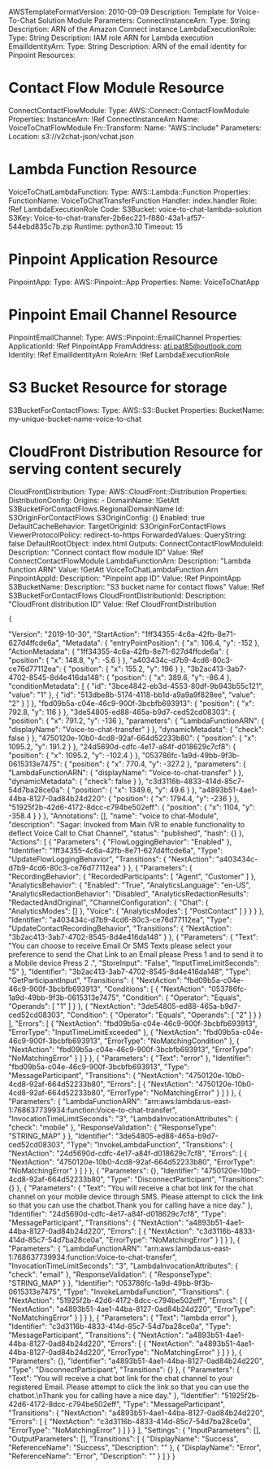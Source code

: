 AWSTemplateFormatVersion: 2010-09-09
Description: Template for Voice-To-Chat Solution Module
Parameters:
  ConnectInstanceArn:
    Type: String
    Description: ARN of the Amazon Connect instance
  LambdaExecutionRole:
    Type: String
    Description: IAM role ARN for Lambda execution
  EmailIdentityArn:
    Type: String
    Description: ARN of the email identity for Pinpoint
Resources:
  # Contact Flow Module Resource
  ConnectContactFlowModule:
    Type: AWS::Connect::ContactFlowModule
    Properties:
      InstanceArn: !Ref ConnectInstanceArn
      Name: VoiceToChatFlowModule
      Fn::Transform:
        Name: "AWS::Include"
        Parameters:
          Location: s3://v2chat-json/vchat.json
  # Lambda Function Resource
  VoiceToChatLambdaFunction:
    Type: AWS::Lambda::Function
    Properties:
      FunctionName: VoiceToChatTransferFunction
      Handler: index.handler
      Role: !Ref LambdaExecutionRole
      Code:
        S3Bucket: voice-to-chat-lambda-solution
        S3Key: Voice-to-chat-transfer-2b6ec221-f880-43a1-af57-544ebd835c7b.zip
      Runtime: python3.10
      Timeout: 15
  # Pinpoint Application Resource
  PinpointApp:
    Type: AWS::Pinpoint::App
    Properties:
      Name: VoiceToChatApp
  # Pinpoint Email Channel Resource
  PinpointEmailChannel:
    Type: AWS::Pinpoint::EmailChannel
    Properties:
      ApplicationId: !Ref PinpointApp
      FromAddress: ati.pat85@outlook.com
      Identity: !Ref EmailIdentityArn
      RoleArn: !Ref LambdaExecutionRole
  # S3 Bucket Resource for storage
  S3BucketForContactFlows:
    Type: AWS::S3::Bucket
    Properties:
      BucketName: my-unique-bucket-name-voice-to-chat
  # CloudFront Distribution Resource for serving content securely
  CloudFrontDistribution:
    Type: AWS::CloudFront::Distribution
    Properties:
      DistributionConfig:
        Origins:
          - DomainName: !GetAtt S3BucketForContactFlows.RegionalDomainName
            Id: S3OriginForContactFlows
            S3OriginConfig: {}
        Enabled: true
        DefaultCacheBehavior:
          TargetOriginId: S3OriginForContactFlows
          ViewerProtocolPolicy: redirect-to-https
          ForwardedValues:
            QueryString: false
        DefaultRootObject: index.html
Outputs:
  ConnectContactFlowModuleId:
    Description: "Connect contact flow module ID"
    Value: !Ref ConnectContactFlowModule
  LambdaFunctionArn:
    Description: "Lambda function ARN"
    Value: !GetAtt VoiceToChatLambdaFunction.Arn
  PinpointAppId:
    Description: "Pinpoint app ID"
    Value: !Ref PinpointApp
  S3BucketName:
    Description: "S3 bucket name for contact flows"
    Value: !Ref S3BucketForContactFlows
  CloudFrontDistributionId:
    Description: "CloudFront distribution ID"
    Value: !Ref CloudFrontDistribution



    {
  "Version": "2019-10-30",
  "StartAction": "1ff34355-4c6a-42fb-8e71-627d4ffcde6a",
  "Metadata": {
    "entryPointPosition": {
      "x": 106.4,
      "y": -152
    },
    "ActionMetadata": {
      "1ff34355-4c6a-42fb-8e71-627d4ffcde6a": {
        "position": {
          "x": 148.8,
          "y": -5.6
        }
      },
      "a403434c-d7b9-4cd6-80c3-ce76d77112ea": {
        "position": {
          "x": 155.2,
          "y": 196
        }
      },
      "3b2ac413-3ab7-4702-8545-8d4e416da148": {
        "position": {
          "x": 389.6,
          "y": -86.4
        },
        "conditionMetadata": [
          {
            "id": "3bce4842-eb3d-4553-80df-9b943b55c121",
            "value": "1"
          },
          {
            "id": "513dbe8b-5174-4118-bb1d-a9a9a9f828ee",
            "value": "2"
          }
        ]
      },
      "fbd09b5a-c04e-46c9-900f-3bcbfb693913": {
        "position": {
          "x": 792.8,
          "y": 116
        }
      },
      "3de54805-ed88-465a-b9d7-ced52cd08303": {
        "position": {
          "x": 791.2,
          "y": -136
        },
        "parameters": {
          "LambdaFunctionARN": {
            "displayName": "Voice-to-chat-transfer"
          }
        },
        "dynamicMetadata": {
          "check": false
        }
      },
      "4750120e-10b0-4cd8-92af-664d52233b80": {
        "position": {
          "x": 1095.2,
          "y": 191.2
        }
      },
      "24d5690d-cdfc-4e17-a84f-d018629c7cf8": {
        "position": {
          "x": 1095.2,
          "y": -102.4
        }
      },
      "053786fc-1a9d-49bb-9f3b-0615313e7475": {
        "position": {
          "x": 770.4,
          "y": -327.2
        },
        "parameters": {
          "LambdaFunctionARN": {
            "displayName": "Voice-to-chat-transfer"
          }
        },
        "dynamicMetadata": {
          "check": false
        }
      },
      "c3d3116b-4833-414d-85c7-54d7ba28ce0a": {
        "position": {
          "x": 1349.6,
          "y": 49.6
        }
      },
      "a4893b51-4ae1-44ba-8127-0ad84b24d220": {
        "position": {
          "x": 1794.4,
          "y": -236
        }
      },
      "51925f2b-42d6-4172-8dcc-c794be502eff": {
        "position": {
          "x": 1104,
          "y": -358.4
        }
      }
    },
    "Annotations": [],
    "name": "voice to chat-Module",
    "description": "Sagar: Invoked from Main IVR to enable functionality to deflect Voice Call to Chat Channel",
    "status": "published",
    "hash": {}
  },
  "Actions": [
    {
      "Parameters": {
        "FlowLoggingBehavior": "Enabled"
      },
      "Identifier": "1ff34355-4c6a-42fb-8e71-627d4ffcde6a",
      "Type": "UpdateFlowLoggingBehavior",
      "Transitions": {
        "NextAction": "a403434c-d7b9-4cd6-80c3-ce76d77112ea"
      }
    },
    {
      "Parameters": {
        "RecordingBehavior": {
          "RecordedParticipants": [
            "Agent",
            "Customer"
          ]
        },
        "AnalyticsBehavior": {
          "Enabled": "True",
          "AnalyticsLanguage": "en-US",
          "AnalyticsRedactionBehavior": "Disabled",
          "AnalyticsRedactionResults": "RedactedAndOriginal",
          "ChannelConfiguration": {
            "Chat": {
              "AnalyticsModes": []
            },
            "Voice": {
              "AnalyticsModes": [
                "PostContact"
              ]
            }
          }
        }
      },
      "Identifier": "a403434c-d7b9-4cd6-80c3-ce76d77112ea",
      "Type": "UpdateContactRecordingBehavior",
      "Transitions": {
        "NextAction": "3b2ac413-3ab7-4702-8545-8d4e416da148"
      }
    },
    {
      "Parameters": {
        "Text": "You can choose to receive Email Or SMS Texts please select your preference to send the Chat Link to an Email please Press 1 and to send it to a Mobile device Press 2 .",
        "StoreInput": "False",
        "InputTimeLimitSeconds": "5"
      },
      "Identifier": "3b2ac413-3ab7-4702-8545-8d4e416da148",
      "Type": "GetParticipantInput",
      "Transitions": {
        "NextAction": "fbd09b5a-c04e-46c9-900f-3bcbfb693913",
        "Conditions": [
          {
            "NextAction": "053786fc-1a9d-49bb-9f3b-0615313e7475",
            "Condition": {
              "Operator": "Equals",
              "Operands": [
                "1"
              ]
            }
          },
          {
            "NextAction": "3de54805-ed88-465a-b9d7-ced52cd08303",
            "Condition": {
              "Operator": "Equals",
              "Operands": [
                "2"
              ]
            }
          }
        ],
        "Errors": [
          {
            "NextAction": "fbd09b5a-c04e-46c9-900f-3bcbfb693913",
            "ErrorType": "InputTimeLimitExceeded"
          },
          {
            "NextAction": "fbd09b5a-c04e-46c9-900f-3bcbfb693913",
            "ErrorType": "NoMatchingCondition"
          },
          {
            "NextAction": "fbd09b5a-c04e-46c9-900f-3bcbfb693913",
            "ErrorType": "NoMatchingError"
          }
        ]
      }
    },
    {
      "Parameters": {
        "Text": "error"
      },
      "Identifier": "fbd09b5a-c04e-46c9-900f-3bcbfb693913",
      "Type": "MessageParticipant",
      "Transitions": {
        "NextAction": "4750120e-10b0-4cd8-92af-664d52233b80",
        "Errors": [
          {
            "NextAction": "4750120e-10b0-4cd8-92af-664d52233b80",
            "ErrorType": "NoMatchingError"
          }
        ]
      }
    },
    {
      "Parameters": {
        "LambdaFunctionARN": "arn:aws:lambda:us-east-1:768637739934:function:Voice-to-chat-transfer",
        "InvocationTimeLimitSeconds": "3",
        "LambdaInvocationAttributes": {
          "check": "mobile"
        },
        "ResponseValidation": {
          "ResponseType": "STRING_MAP"
        }
      },
      "Identifier": "3de54805-ed88-465a-b9d7-ced52cd08303",
      "Type": "InvokeLambdaFunction",
      "Transitions": {
        "NextAction": "24d5690d-cdfc-4e17-a84f-d018629c7cf8",
        "Errors": [
          {
            "NextAction": "4750120e-10b0-4cd8-92af-664d52233b80",
            "ErrorType": "NoMatchingError"
          }
        ]
      }
    },
    {
      "Parameters": {},
      "Identifier": "4750120e-10b0-4cd8-92af-664d52233b80",
      "Type": "DisconnectParticipant",
      "Transitions": {}
    },
    {
      "Parameters": {
        "Text": "You will receive a chat bot link for the chat channel on your mobile device through SMS. Please attempt to click the link so that you can use the chatbot.Thank you for calling have a nice day."
      },
      "Identifier": "24d5690d-cdfc-4e17-a84f-d018629c7cf8",
      "Type": "MessageParticipant",
      "Transitions": {
        "NextAction": "a4893b51-4ae1-44ba-8127-0ad84b24d220",
        "Errors": [
          {
            "NextAction": "c3d3116b-4833-414d-85c7-54d7ba28ce0a",
            "ErrorType": "NoMatchingError"
          }
        ]
      }
    },
    {
      "Parameters": {
        "LambdaFunctionARN": "arn:aws:lambda:us-east-1:768637739934:function:Voice-to-chat-transfer",
        "InvocationTimeLimitSeconds": "3",
        "LambdaInvocationAttributes": {
          "check": "email"
        },
        "ResponseValidation": {
          "ResponseType": "STRING_MAP"
        }
      },
      "Identifier": "053786fc-1a9d-49bb-9f3b-0615313e7475",
      "Type": "InvokeLambdaFunction",
      "Transitions": {
        "NextAction": "51925f2b-42d6-4172-8dcc-c794be502eff",
        "Errors": [
          {
            "NextAction": "a4893b51-4ae1-44ba-8127-0ad84b24d220",
            "ErrorType": "NoMatchingError"
          }
        ]
      }
    },
    {
      "Parameters": {
        "Text": "lambda error"
      },
      "Identifier": "c3d3116b-4833-414d-85c7-54d7ba28ce0a",
      "Type": "MessageParticipant",
      "Transitions": {
        "NextAction": "a4893b51-4ae1-44ba-8127-0ad84b24d220",
        "Errors": [
          {
            "NextAction": "a4893b51-4ae1-44ba-8127-0ad84b24d220",
            "ErrorType": "NoMatchingError"
          }
        ]
      }
    },
    {
      "Parameters": {},
      "Identifier": "a4893b51-4ae1-44ba-8127-0ad84b24d220",
      "Type": "DisconnectParticipant",
      "Transitions": {}
    },
    {
      "Parameters": {
        "Text": "You will receive a chat bot link for the chat channel to your registered Email. Please attempt to click the link so that you can use the chatbot.\nThank you for calling have a nice day."
      },
      "Identifier": "51925f2b-42d6-4172-8dcc-c794be502eff",
      "Type": "MessageParticipant",
      "Transitions": {
        "NextAction": "a4893b51-4ae1-44ba-8127-0ad84b24d220",
        "Errors": [
          {
            "NextAction": "c3d3116b-4833-414d-85c7-54d7ba28ce0a",
            "ErrorType": "NoMatchingError"
          }
        ]
      }
    }
  ],
  "Settings": {
    "InputParameters": [],
    "OutputParameters": [],
    "Transitions": [
      {
        "DisplayName": "Success",
        "ReferenceName": "Success",
        "Description": ""
      },
      {
        "DisplayName": "Error",
        "ReferenceName": "Error",
        "Description": ""
      }
    ]
  }
}
